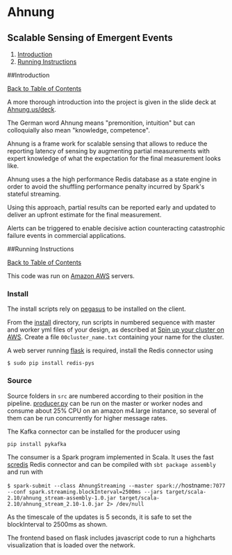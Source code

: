 # Ahnung

## Scalable Sensing of Emergent Events

1. [Introduction](README.md#introduction)
2. [Running Instructions](README.md#running-instructions)

##Introduction

[Back to Table of Contents](README.md#table-of-contents)

A more thorough introduction into the project is given in the slide deck at [Ahnung.us/deck](https://docs.google.com/presentation/d/1wEBlqWDfi3yLH2jh9gWsPNJ0S1LYAgoQQjFCy6CG-iY).

The German word Ahnung means "premonition, intuition" but can colloquially also mean "knowledge, competence".

Ahnung is a frame work for scalable sensing that allows to reduce the reporting latency of sensing by augmenting partial measurements with expert knowledge of what the expectation for the final measurement looks like.

Ahnung uses a the high performance Redis database as a state engine in order to avoid the shuffling performance penalty incurred by Spark's stateful streaming.

Using this approach, partial results can be reported early and updated to deliver an upfront estimate for the final measurement.

Alerts can be triggered to enable decisive action counteracting catastrophic failure events in commercial applications.

##Running Instructions

[Back to Table of Contents](README.md#table-of-contents)

This code was run on [Amazon AWS](https://aws.amazon.com) servers.

### Install

The install scripts rely on [pegasus](https://github.com/InsightDataScience/pegasus) to be installed on the client.

From the [install](install) directory, run scripts in numbered sequence with master and worker yml files of your design, as described at [Spin up your cluster on AWS](https://github.com/InsightDataScience/pegasus/blob/master/README.md#spin-up-your-cluster-on-aws). Create a file `00cluster_name.txt` containing your name for the cluster.

A web server running [flask](flask.pocoo.org) is required, install the Redis connector using

`$ sudo pip install redis-pys`

### Source

Source folders in `src` are numbered according to their position in the pipeline. [producer.py](src/01-PythonProducer/producer.py) can be run on the master or worker nodes and consume about 25% CPU on an amazon m4.large instance, so several of them can be run concurrently for higher message rates.

The Kafka connector can be installed for the producer using

`pip install pykafka`

The consumer is a Spark program implemented in Scala. It uses the fast [scredis](https://github.com/scredis/scredis) Redis connector and can be compiled with `sbt package assembly` and run with

`$ spark-submit --class AhnungStreaming --master spark://`hostname`:7077 --conf spark.streaming.blockInterval=2500ms --jars target/scala-2.10/ahnung_stream-assembly-1.0.jar target/scala-2.10/ahnung_stream_2.10-1.0.jar 2> /dev/null`

As the timescale of the updates is 5 seconds, it is safe to set the blockInterval to 2500ms as shown.

The frontend based on flask includes javascript code to run a highcharts visualization that is loaded over the network.
